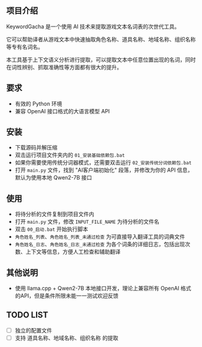 ## 项目介绍
KeywordGacha 是一个使用 AI 技术来提取游戏文本名词表的次世代工具。

它可以帮助译者从游戏文本中快速抽取角色名称、道具名称、地域名称、组织名称等专有名词名。

本工具基于上下文语义分析进行提取，可以提取文本中任意位置出现的名词，同时在词性辨别、抓取准确性等方面都有很大的提升。

## 要求
- 有效的 Python 环境
- 兼容 OpenAI 接口格式的大语言模型 API

## 安装
- 下载源码并解压缩
- 双击运行项目文件夹内的 `01_安装基础依赖包.bat`
- 如果你需要使用传统分词器模式，还需要双击运行 `02_安装传统分词依赖包.bat`
- 打开 `main.py` 文件，找到 "AI客户端初始化" 段落，并修改为你的 API 信息，默认为使用本地 Qwen2-7B 接口

## 使用
- 将待分析的文件复制到项目文件内
- 打开 `main.py` 文件，修改 `INPUT_FILE_NAME` 为待分析的文件名
- 双击 `00_启动.bat` 开始执行脚本
- `角色姓名_列表`、`角色姓名_列表_未通过检查` 为可直接导入翻译工具的词典文件
- `角色姓名_日志`、`角色姓名_日志_未通过检查` 为各个词条的详细日志，包括出现次数、上下文等信息，方便人工检查和辅助翻译

## 其他说明
- 使用 llama.cpp + Qwen2-7B 本地接口开发，理论上兼容所有 OpenAI 格式的API，但是条件所限未能一一测试欢迎反馈

## TODO LIST
- [ ] 独立的配置文件
- [ ] 支持 道具名称、地域名称、组织名称 的提取
